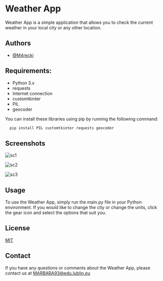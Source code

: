 
# Weather App

Weather App is a simple application that allows you to check the current weather in your local city or any other location.



## Authors

- [@M4recki](https://www.github.com/M4recki)


## Requirements:

- Python 3.x
- requests
- Internet connection
- customtkinter
- PIL
- geocoder

You can install these libraries using pip by running the following command:

```bash
  pip install PIL customtkinter requests geocoder
```


## Screenshots

![sc1](https://user-images.githubusercontent.com/111280515/224102030-b1124f4a-5f4e-4475-813c-14e2655b28bc.png)

![sc2](https://user-images.githubusercontent.com/111280515/224102044-a645f179-9ed1-42f2-a08e-06f972bf8357.png)

![sc3](https://user-images.githubusercontent.com/111280515/225396002-f88da9de-fbea-4a20-8598-44c15f14eca4.png)


## Usage

To use the Weather App, simply run the main.py file in your Python environment. If you would like to change the city or change the units, click the gear icon and select the options that suit you.


## License

[MIT](https://github.com/M4recki/Weather-app/blob/master/LICENSE)


## Contact

If you have any questions or comments about the Weather App, please contact us at MARBARA93@edu.lublin.eu

